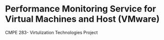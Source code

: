 # Performance Monitoring Service for Virtual Machines and Host (VMware)
CMPE 283- Virtulization Technologies Project

